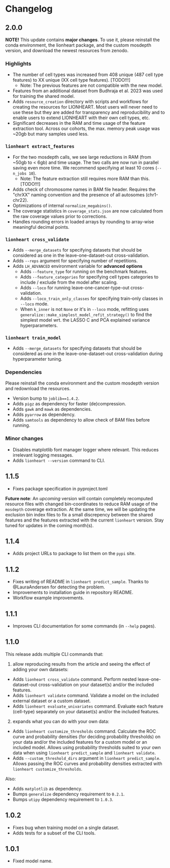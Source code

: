 # Changelog

## 2.0.0

**NOTE!** This update contains **major changes**. To use it, please reinstall the conda environment, the lionheart package, and the custom mosdepth version, and download the newest resources from zenodo.

### Highlights

 - The number of cell types was increased from 408 unique (487 cell type features) to XX unique (XX cell type features). [TODO!!!]
   - Note: The previous features are not compatible with the new model.
 - Features from an additional dataset from Budhraja et al. 2023 was used for training the shared model.
 - Adds `resource_creation` directory with scripts and workflows for creating the resources for LIONHEART. Most users will never need to use these but they are added for transparency and reproducibility and to enable users to extend LIONHEART with their own cell types, etc.
 - Significant decreases in the RAM and time usage of the feature extraction tool. Across our cohorts, the max. memory peak usage was ~20gb but many samples used less.
 

### `lionheart extract_features`

 - For the two mosdepth calls, we see large reductions in RAM (from ~50gb to < 6gb) and time usage. The two calls are now run in parallel saving even more time. We recommend specifying at least 10 cores (`--n_jobs 10`).
   - Note: The feature extraction still requires more RAM than this. [TODO!!!]
 - Adds check of chromosome names in BAM file header. Requires the "chrXX" naming convention and the presence of all autosomes (chr1-chr22).
 - Optimizations of internal `normalize_megabins()`.
 - The coverage statistics in `coverage_stats.json` are now calculated from the raw coverage values prior to corrections.
 - Handles rounding errors in loaded arrays by rounding to array-wise meaningful decimal points.


### `lionheart cross_validate`

 - Adds `--merge_datasets` for specifying datasets that should be considered as one in the leave-one-dataset-out cross-validation.
 - Adds `--reps` argument for specifying number of repetitions.
 - Adds `LH_ADVANCED` environment variable for **advanced options**
   - Adds `--feature_type` for running on the benchmark features.
   - Adds `--feature_categories` for specifying cell types categories to include / exclude from the model after scaling.
   - Adds `--loco` for running leave-one-cancer-type-out cross-validation.
   - Adds `--loco_train_only_classes` for specifying train-only classes in `--loco` mode.
   - When `k_inner` is not `None` or it's in `--loco` mode, refitting uses `generalize::make_simplest_model_refit_strategy()` to find the simplest model wrt. the LASSO C and PCA explained variance hyperparameters.


### `lionheart train_model`

 - Adds `--merge_datasets` for specifying datasets that should be considered as one in the leave-one-dataset-out cross-validation during hyperparameter tuning.


### Dependencies

Please reinstall the conda environment and the custom mosdepth version and redownload the resources.

 - Version bump to `joblib==1.4.2`.
 - Adds `pigz` as dependency for faster (de)compression.
 - Adds `gawk` and `mawk` as dependencies.
 - Adds `pyarrow` as dependency.
 - Adds `samtools` as dependency to allow check of BAM files before running.


### Minor changes

 - Disables matplotlib font manager logger where relevant. This reduces irrelevant logging messages.
 - Adds `lionheart --version` command to CLI.


## 1.1.5

 - Fixes package specification in pyproject.toml

**Future note**: An *upcoming* version will contain completely recomputed resource files with changed bin-coordinates to reduce RAM usage of the `mosdepth` coverage extraction. At the same time, we will be updating the exclusion bin index files to fix a small discrepency between the shared features and the features extracted with the current `lionheart` version. Stay tuned for updates in the coming month(s).


## 1.1.4

 - Adds project URLs to package to list them on the `pypi` site.


## 1.1.2

 - Fixes writing of README in `lionheart predict_sample`. Thanks to @LauraAndersen for detecting the problem.
 - Improvements to installation guide in repository README.
 - Workflow example improvements.


## 1.1.1

 - Improves CLI documentation for some commands (in `--help` pages).


## 1.1.0

This release adds multiple CLI commands that:

1) allow reproducing results from the article and seeing the effect of adding your own datasets:

 - Adds `lionheart cross_validate` command. Perform nested leave-one-dataset-out cross-validation on your dataset(s) and/or the included features.
 - Adds `lionheart validate` command. Validate a model on the included external dataset or a custom dataset.
 - Adds `lionheart evaluate_univariates` command. Evaluate each feature (cell-type) separately on your dataset(s) and/or the included features.
 
2) expands what you can do with your own data:

 - Adds `lionheart customize_thresholds` command. Calculate the ROC curve and probability densities (for deciding probability thresholds) on your data and/or the included features for a custom model or an included model. Allows using probability thresholds suited to your own data when using `lionheart predict_sample` and `lionheart validate`.
 - Adds `--custom_threshold_dirs` argument in `lionheart predict_sample`. Allows passing the ROC curves and probability densities extracted with `lionheart customize_thresholds`.
 
Also:

 - Adds `matplotlib` as dependency.
 - Bumps `generalize` dependency requirement to `0.2.1`.
 - Bumps `utipy` dependency requirement to `1.0.3`.


## 1.0.2

 - Fixes bug when training model on a single dataset.
 - Adds tests for a subset of the CLI tools.


## 1.0.1

 - Fixed model name.